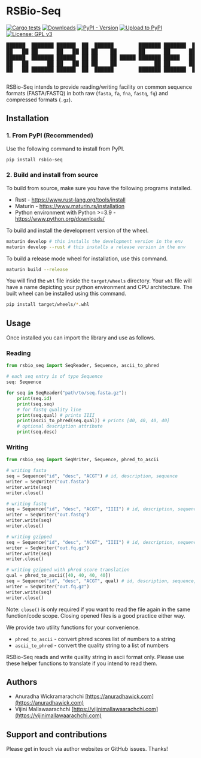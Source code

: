 # RSBio-Seq

[![Cargo tests](https://github.com/anuradhawick/rsbio-seq/actions/workflows/rust_test.yml/badge.svg)](https://github.com/anuradhawick/rsbio-seq/actions/workflows/rust_test.yml)
[![Downloads](https://static.pepy.tech/badge/rsbio-seq)](https://pepy.tech/project/rsbio-seq)
[![PyPI - Version](https://img.shields.io/pypi/v/rsbio-seq)](https://pypi.org/project/rsbio-seq/)
[![Upload to PyPI](https://github.com/anuradhawick/rsbio-seq/actions/workflows/pypi.yml/badge.svg)](https://github.com/anuradhawick/rsbio-seq/actions/workflows/pypi.yml)
[![License: GPL v3](https://img.shields.io/badge/License-GPLv3-blue.svg)](https://www.gnu.org/licenses/gpl-3.0)

<div align="center">
<pre>
██████  ███████ ██████  ██  ██████        ███████ ███████  ██████  
██   ██ ██      ██   ██ ██ ██    ██       ██      ██      ██    ██ 
██████  ███████ ██████  ██ ██    ██ █████ ███████ █████   ██    ██ 
██   ██      ██ ██   ██ ██ ██    ██            ██ ██      ██ ▄▄ ██ 
██   ██ ███████ ██████  ██  ██████        ███████ ███████  ██████  
                                                              ▀▀   
</pre>
</div>

RSBio-Seq intends to provide reading/writing facility on common sequence formats (FASTA/FASTQ) in both raw (`fasta`, `fa`, `fna`, `fastq`, `fq`) and compressed formats (`.gz`).

## Installation

### 1. From PyPI (Recommended)

Use the following command to install from PyPI.

```bash
pip install rsbio-seq
```

### 2. Build and install from source

To build from source, make sure you have the following programs installed.

- Rust - https://www.rust-lang.org/tools/install
- Maturin - https://www.maturin.rs/installation
- Python environment with Python >=3.9 - https://www.python.org/downloads/

To build and install the development version of the wheel.

```bash
maturin develop # this installs the development version in the env
maturin develop --rust # this installs a release version in the env
```

To build a release mode wheel for installation, use this command.

```bash
maturin build --release
```

You will find the `whl` file inside the `target/wheels` directory. Your `whl` file will have a name depicting your python environment and CPU architecture. The built wheel can be installed using this command.

```bash
pip install target/wheels/*.whl
```

## Usage

Once installed you can import the library and use as follows.

### Reading

```python
from rsbio_seq import SeqReader, Sequence, ascii_to_phred

# each seq entry is of type Sequence
seq: Sequence

for seq in SeqReader("path/to/seq.fasta.gz"):
    print(seq.id)
    print(seq.seq)
    # for fastq quality line
    print(seq.qual) # prints IIII
    print(ascii_to_phred(seq.qual)) # prints [40, 40, 40, 40]
    # optional description attribute
    print(seq.desc)
```

### Writing

```python
from rsbio_seq import SeqWriter, Sequence, phred_to_ascii

# writing fasta
seq = Sequence("id", "desc", "ACGT") # id, description, sequence
writer = SeqWriter("out.fasta")
writer.write(seq)
writer.close()

# writing fastq
seq = Sequence("id", "desc", "ACGT", "IIII") # id, description, sequence, quality
writer = SeqWriter("out.fastq")
writer.write(seq)
writer.close()

# writing gzipped
seq = Sequence("id", "desc", "ACGT", "IIII") # id, description, sequence, quality
writer = SeqWriter("out.fq.gz")
writer.write(seq)
writer.close()

# writing gzipped with phred score translation
qual = phred_to_ascii([40, 40, 40, 40])
seq = Sequence("id", "desc", "ACGT", qual) # id, description, sequence, quality
writer = SeqWriter("out.fq.gz")
writer.write(seq)
writer.close()
```

Note: `close()` is only required if you want to read the file again in the same function/code scope. Closing opened files is a good practice either way.

We provide two utility functions for your convenience.

* `phred_to_ascii` - convert phred scores list of numbers to a string
* `ascii_to_phred` - convert the quality string to a list of numbers

RSBio-Seq reads and write quality string in ascii format only. Please use these helper functions to translate if you intend to read them.

## Authors

- Anuradha Wickramarachchi [https://anuradhawick.com](https://anuradhawick.com)
- Vijini Mallawaarachchi [https://vijinimallawaarachchi.com](https://vijinimallawaarachchi.com)

## Support and contributions

Please get in touch via author websites or GitHub issues. Thanks!
